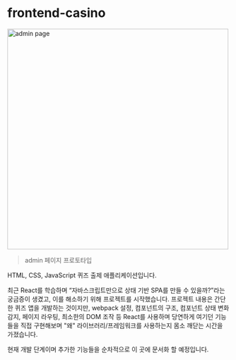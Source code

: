 # frontend-casino

<img width="500" alt="admin page" src="https://user-images.githubusercontent.com/32444914/92978438-b5ddbb00-f4ca-11ea-82f9-9fe4618774bf.png"><br/>
> admin 페이지 프로토타입

HTML, CSS, JavaScript 퀴즈 출제 애플리케이션입니다.

최근 React를 학습하며 “자바스크립트만으로 상태 기반 SPA를 만들 수 있을까?”라는 궁금증이 생겼고, 이를 해소하기 위해 프로젝트를 시작했습니다. 프로젝트 내용은 간단한 퀴즈 앱을 개발하는 것이지만, webpack 설정, 컴포넌트의 구조, 컴포넌트 상태 변화 감지, 페이지 라우팅, 최소한의 DOM 조작 등 React를 사용하며 당연하게 여기던 기능들을 직접 구현해보며 "왜" 라이브러리/프레임워크를 사용하는지 몸소 깨닫는 시간을 가졌습니다.

현재 개발 단계이며 추가한 기능들을 순차적으로 이 곳에 문서화 할 예정입니다.
